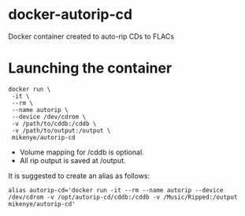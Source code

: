 # docker-autorip-cd
Docker container created to auto-rip CDs to FLACs

# Launching the container
```
docker run \
 -it \
 --rm \
 --name autorip \
 --device /dev/cdrom \
 -v /path/to/cddb:/cddb \
 -v /path/to/output:/output \
 mikenye/autorip-cd
```
* Volume mapping for /cddb is optional.
* All rip output is saved at /output.

It is suggested to create an alias as follows:

```alias autorip-cd='docker run -it --rm --name autorip --device /dev/cdrom -v /opt/autorip-cd/cddb:/cddb -v /Music/Ripped:/output mikenye/autorip-cd'```

